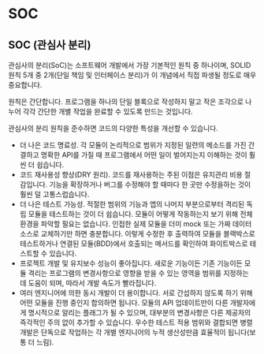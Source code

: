 # SOC

## SOC (관심사 분리)

관심사의 분리(SoC)는 소프트웨어 개발에서 가장 기본적인 원칙 중 하나이며, SOLID 원칙 5개 중 2개(단일 책임 및 인터페이스 분리)가 이 개념에서 직접 파생될 정도로 매우 중요합니다.

원칙은 간단합니다. 프로그램을 하나의 단일 블록으로 작성하지 말고 작은 조각으로 나누어 각각 간단한 개별 작업을 완료할 수 있도록 만드는 것입니다.

관심사의 분리 원칙을 준수하면 코드의 다양한 특성을 개선할 수 있습니다.

- 더 나은 코드 명료성. 각 모듈이 논리적으로 범위가 지정된 일련의 메소드를 가진 간결하고 명확한 API를 가질 때 프로그램에서 어떤 일이 벌어지는지 이해하는 것이 훨씬 더 쉽습니다.
- 코드 재사용성 향상(DRY 원리). 코드를 재사용하는 주된 이점은 유지관리 비용 절감입니다. 기능을 확장하거나 버그를 수정해야 할 때마다 한 곳만 수정을하는 것이 훨씬 덜 고통스럽습니다.
- 더 나은 테스트 가능성. 적절한 범위의 기능과 앱의 나머지 부분으로부터 격리된 독립 모듈을 테스트하는 것이 더 쉽습니다. 모듈이 어떻게 작동하는지 보기 위해 전체 환경을 파악할 필요는 없습니다. 인접한 실제 모듈을 더미 mock 또는 가짜 데이터 소스로 교체하기만 하면 충분합니다. 이렇게 수정한 후 출력하여 모듈을 블랙박스로 테스트하거나 연결된 모듈(BDD)에서 호출되는 메서드를 확인하여 화이트박스로 테스트할 수 있습니다.
- 프로젝트 개발 및 유지보수 성능이 좋아집니다. 새로운 기능이든 기존 기능이든 모듈 격리는 프로그램의 변경사항으로 영향을 받을 수 있는 영역을 범위를 지정하는 데 도움이 되며, 따라서 개발 속도가 빨라집니다.
- 여러 엔지니어에 의한 동시 개발이 더 용이합니다. 서로 간섭하지 않도록 하기 위해 어떤 모듈을 진행 중인지 합의하면 됩니다. 모듈의 API 업데이트만이 다른 개발자에게 명시적으로 알리는 플래그가 될 수 있으며, 대부분의 변경사항은 다른 제공자의 즉각적인 주의 없이 추가할 수 있습니다. 우수한 테스트 적용 범위와 결합되면 병렬 개발은 단독으로 작업하는 각 개별 엔지니어의 누적 생산성만큼 효율적이 됩니다(보통 더 느림).